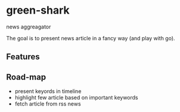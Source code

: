 # green-shark

news aggreagator

The goal is to present news article in a fancy way (and play with go).

## Features

## Road-map

* present keyords in timeline
* highlight few article based on important keywords
* fetch article from rss news
